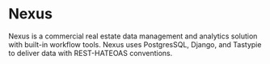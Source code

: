 Nexus
============
Nexus is a commercial real estate data management and analytics solution with built-in workflow tools. Nexus uses PostgresSQL, Django, and Tastypie to deliver data with REST-HATEOAS conventions.
